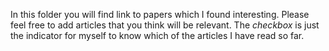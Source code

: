 In this folder you will find link to papers which I found interesting. Please feel free to add articles that you think will be relevant. The _checkbox_ is just the indicator for myself to know which of the articles I have read so far. 
